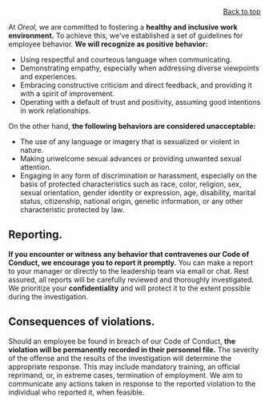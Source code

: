 <div id="readme" class="Box-body readme blob js-code-block-container">
<article class="markdown-body entry-content p-3 p-md-6" itemprop="text">
<p align="right">
<a href="https://github.com/oreol-ag/oreol-web#--advanced-computing-technologies">Back to top</a>
</p>

At *Oreol,* we are committed to fostering a **healthy and inclusive work environment.** To achieve this, we've established a set of guidelines for employee behavior. **We will recognize as positive behavior:**

* Using respectful and courteous language when communicating.
* Demonstrating empathy, especially when addressing diverse viewpoints and experiences.
* Embracing constructive criticism and direct feedback, and providing it with a spirit of improvement.
* Operating with a default of trust and positivity, assuming good intentions in work relationships.

On the other hand, **the following behaviors are considered unacceptable:**

* The use of any language or imagery that is sexualized or violent in nature.
* Making unwelcome sexual advances or providing unwanted sexual attention.
* Engaging in any form of discrimination or harassment, especially on the basis of protected characteristics such as race, color, religion, sex, sexual orientation, gender identity or expression, age, disability, marital status, citizenship, national origin, genetic information, or any other characteristic protected by law.

## Reporting.
**If you encounter or witness any behavior that contravenes our Code of Conduct, we encourage you to report it promptly.** You can make a report to your manager or directly to the leadership team via email or chat. Rest assured, all reports will be carefully reviewed and thoroughly investigated. We prioritize your **confidentiality** and will protect it to the extent possible during the investigation.

## Consequences of violations.
Should an employee be found in breach of our Code of Conduct, **the violation will be permanently recorded in their personnel file.** The severity of the offense and the results of the investigation will determine the appropriate response. This may include mandatory training, an official reprimand, or, in extreme cases, termination of employment. We aim to communicate any actions taken in response to the reported violation to the individual who reported it, when feasible.